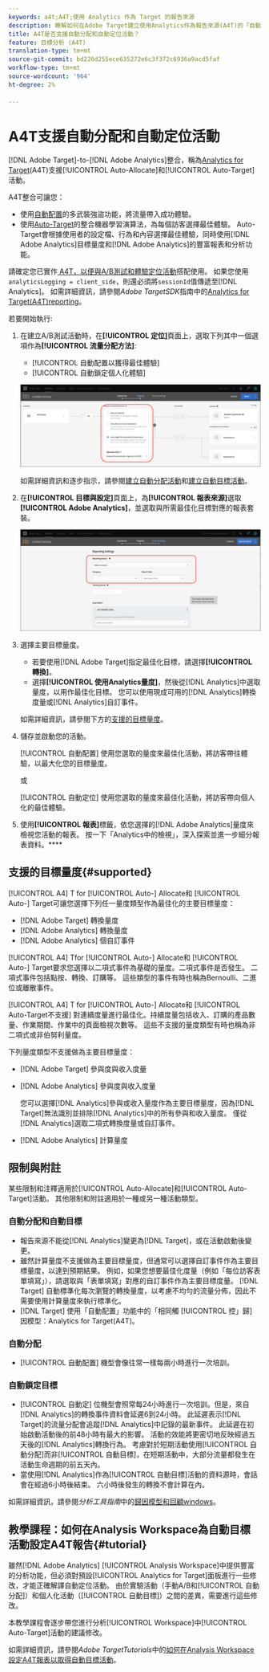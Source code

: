 ```yaml
---
keywords: a4t;A4T;使用 Analytics 作為 Target 的報告來源
description: 瞭解如何在Adobe Target建立使用Analytics作為報告來源(A4T)的「自動分配」和「自動目標」活動。
title: A4T是否支援自動分配和自動定位活動？
feature: 目標分析 (A4T)
translation-type: tm+mt
source-git-commit: bd226d255ece635272e6c3f372c6936a9acd5faf
workflow-type: tm+mt
source-wordcount: '964'
ht-degree: 2%

---
```



# A4T支援自動分配和自動定位活動

[!DNL Adobe Target]-to-[!DNL Adobe Analytics]整合，稱為[Analytics for Target](/help/c-integrating-target-with-mac/a4t/a4t.md)(A4T)支援[!UICONTROL Auto-Allocate]和[!UICONTROL Auto-Target]活動。

A4T整合可讓您：

* 使用[自動配置](/help/c-activities/automated-traffic-allocation/automated-traffic-allocation.md)的多武裝強盜功能，將流量帶入成功體驗。
* 使用[Auto-Target](/help/c-activities/auto-target/auto-target-to-optimize.md)的整合機器學習演算法，為每個訪客選擇最佳體驗。 Auto-Target會根據使用者的設定檔、行為和內容選擇最佳體驗，同時使用[!DNL Adobe Analytics]目標量度和[!DNL Adobe Analytics]的豐富報表和分析功能。

請確定您已實作[ A4T，以便與A/B測試和體驗定位活動](/help/c-integrating-target-with-mac/a4t/a4timplementation.md)搭配使用。 如果您使用`analyticsLogging = client_side`，則還必須將`sessionId`值傳遞至[!DNL Analytics]。 如需詳細資訊，請參閱&#x200B;*Adobe TargetSDK*&#x200B;指南中的[Analytics for Target(A4T)reporting](https://adobetarget-sdks.gitbook.io/docs/integration-with-experience-cloud/analytics-for-target-a4t-reporting)。

若要開始執行:

1. 在建立A/B測試活動時，在&#x200B;**[!UICONTROL 定位]**&#x200B;頁面上，選取下列其中一個選項作為&#x200B;**[!UICONTROL 流量分配方法]**:

   * [!UICONTROL 自動配置以獲得最佳體驗]
   * [!UICONTROL 自動鎖定個人化體驗]

   ![流量分配方法選項：手動、自動分配和自動目標](/help/c-integrating-target-with-mac/a4t/assets/traffic-allocation-methods.png)

   如需詳細資訊和逐步指示，請參閱[建立自動分配活動](/help/c-activities/automated-traffic-allocation/create-auto-allocate-activity.md)和[建立自動目標活動](/help/c-activities/auto-target/create-auto-target.md)。

1. 在&#x200B;**[!UICONTROL 目標與設定]**&#x200B;頁面上，為&#x200B;**[!UICONTROL 報表來源]**&#x200B;選取&#x200B;**[!UICONTROL Adobe Analytics]**，並選取與所需最佳化目標對應的報表套裝。

   ![「目標與設定」頁面上的「報告來源」區段](/help/c-integrating-target-with-mac/a4t/assets/a4t-select.png)

1. 選擇主要目標量度。

   * 若要使用[!DNL Adobe Target]指定最佳化目標，請選擇&#x200B;**[!UICONTROL 轉換]**。
   * 選擇&#x200B;**[!UICONTROL 使用Analytics量度]**，然後從[!DNL Analytics]中選取量度，以用作最佳化目標。 您可以使用現成可用的[!DNL Analytics]轉換度量或[!DNL Analytics]自訂事件。

   如需詳細資訊，請參閱下方的[支援的目標量度](#supported)。

1. 儲存並啟動您的活動。

   [!UICONTROL 自動配置] 使用您選取的量度來最佳化活動，將訪客帶往體驗，以最大化您的目標量度。

   或

   [!UICONTROL 自動定位] 使用您選取的量度來最佳化活動，將訪客帶向個人化的最佳體驗。

1. 使用&#x200B;**[!UICONTROL 報表]**&#x200B;標籤，依您選擇的[!DNL Adobe Analytics]量度來檢視您活動的報表。 按一下「Analytics中的檢視」，深入探索並進一步細分報表資料。****

## 支援的目標量度{#supported}

[!UICONTROL A4] T for  [!UICONTROL Auto-] Allocate和 [!UICONTROL Auto-] Target可讓您選擇下列任一量度類型作為最佳化的主要目標量度：

* [!DNL Adobe Target] 轉換量度
* [!DNL Adobe Analytics] 轉換量度
* [!DNL Adobe Analytics] 個自訂事件

[!UICONTROL A4] Tfor  [!UICONTROL Auto-] Allocate和 [!UICONTROL Auto-] Target要求您選擇以二項式事件為基礎的量度。二項式事件是否發生。 二項式事件包括點按、轉換、訂購等。 這些類型的事件有時也稱為Bernoulli、二進位或離散事件。

[!UICONTROL A4] T for  [!UICONTROL Auto-] Allocate和 [!UICONTROL Auto-Target不支援] 對連續度量進行最佳化。持續度量包括收入、訂購的產品數量、作業期間、作業中的頁面檢視次數等。 這些不支援的量度類型有時也稱為非二項式或非伯努利量度。

下列量度類型不支援做為主要目標量度：

* [!DNL Adobe Target] 參與度與收入度量
* [!DNL Adobe Analytics] 參與度與收入度量

   您可以選擇[!DNL Analytics]參與或收入量度作為主要目標量度，因為[!DNL Target]無法識別並排除[!DNL Analytics]中的所有參與和收入量度。 僅從[!DNL Analytics]選取二項式轉換度量或自訂事件。

* [!DNL Adobe Analytics] 計算量度

## 限制與附註

某些限制和注釋適用於[!UICONTROL Auto-Allocate]和[!UICONTROL Auto-Target]活動。 其他限制和附註適用於一種或另一種活動類型。

### 自動分配和自動目標

* 報告來源不能從[!DNL Analytics]變更為[!DNL Target]，或在活動啟動後變更。
* 雖然計算量度不支援做為主要目標量度，但通常可以選擇自訂事件作為主要目標量度，以達到預期結果。 例如，如果您想要最佳化度量（例如「每位訪客表單填寫」），請選取與「表單填寫」對應的自訂事件作為主要目標度量。 [!DNL Target] 自動標準化每次瀏覽的轉換量度，以考慮不均勻的流量分佈，因此不需要使用計算量度來執行標準化。
* [!DNL Target] 使用「自動配置」功能中的「相同觸 [!UICONTROL 控」歸] 因模型：Analytics for Target(A4T)。

### 自動分配

* [!UICONTROL 自動配置] 機型會像往常一樣每兩小時進行一次培訓。

### 自動鎖定目標

* [!UICONTROL 自動定] 位機型會照常每24小時進行一次培訓。但是，來自[!DNL Analytics]的轉換事件資料會延遲6到24小時。 此延遲表示[!DNL Target]的流量分配會追蹤[!DNL Analytics]中記錄的最新事件。 此延遲在初始啟動活動後的前48小時有最大的影響。 活動的效能將更密切地反映經過五天後的[!DNL Analytics]轉換行為。 考慮對於短期活動使用[!UICONTROL 自動分配]而非[!UICONTROL 自動目標]，在短期活動中，大部分流量都發生在活動生命週期的前五天內。
* 當使用[!DNL Analytics]作為[!UICONTROL 自動目標]活動的資料源時，會話會在經過6小時後結束。 六小時後發生的轉換不會計算在內。

如需詳細資訊，請參閱&#x200B;*分析工具指南*&#x200B;中的[歸因模型和回顧windows](https://experienceleague.adobe.com/docs/analytics/analyze/analysis-workspace/attribution/models.html)。

## 教學課程：如何在Analysis Workspace為自動目標活動設定A4T報告{#tutorial}

雖然[!DNL Adobe Analytics] [!UICONTROL Analysis Workspace]中提供豐富的分析功能，但必須對預設[!UICONTROL  Analytics for Target]面板進行一些修改，才能正確解譯自動定位活動。 由於實驗活動（手動A/B和[!UICONTROL 自動分配]）和個人化活動（[!UICONTROL 自動目標]）之間的差異，需要進行這些修改。

本教學課程會逐步帶您進行分析[!UICONTROL Workspace]中[!UICONTROL Auto-Target]活動的建議修改。

如需詳細資訊，請參閱&#x200B;*Adobe TargetTutorials*&#x200B;中的[如何在Analysis Workspace設定A4T報表以取得自動目標活動](https://experienceleague.adobe.com/docs/target-learn/tutorials/integrations/set-up-a4t-reports-in-analysis-workspace-for-auto-target-activities.html)。